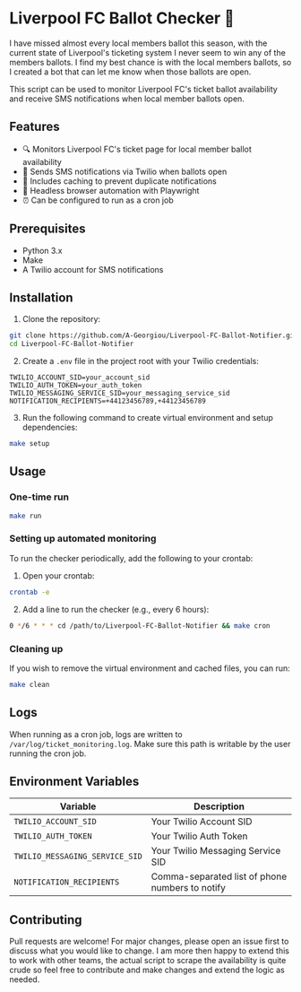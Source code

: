 # Liverpool FC Ballot Checker 🎫

I have missed almost every local members ballot this season, with the current state of Liverpool's ticketing system I never seem to win any of the members ballots. I find my best chance is with the local members ballots, so I created a bot that can let me know when those ballots are open.

This script can be used to monitor Liverpool FC's ticket ballot availability and receive SMS notifications when local member ballots open.

## Features

- 🔍 Monitors Liverpool FC's ticket page for local member ballot availability
- 📱 Sends SMS notifications via Twilio when ballots open
- 🔄 Includes caching to prevent duplicate notifications
- 🤖 Headless browser automation with Playwright
- ⏰ Can be configured to run as a cron job

## Prerequisites

- Python 3.x
- Make
- A Twilio account for SMS notifications

## Installation

1. Clone the repository:
```bash
git clone https://github.com/A-Georgiou/Liverpool-FC-Ballot-Notifier.git
cd Liverpool-FC-Ballot-Notifier
```

2. Create a `.env` file in the project root with your Twilio credentials:
```env
TWILIO_ACCOUNT_SID=your_account_sid
TWILIO_AUTH_TOKEN=your_auth_token
TWILIO_MESSAGING_SERVICE_SID=your_messaging_service_sid
NOTIFICATION_RECIPIENTS=+44123456789,+44123456789
```

3. Run the following command to create virtual environment and setup dependencies:
```bash
make setup
```

## Usage

### One-time run
```bash
make run
```

### Setting up automated monitoring

To run the checker periodically, add the following to your crontab:

1. Open your crontab:
```bash
crontab -e
```

2. Add a line to run the checker (e.g., every 6 hours):
```bash
0 */6 * * * cd /path/to/Liverpool-FC-Ballot-Notifier && make cron
```

### Cleaning up

If you wish to remove the virtual environment and cached files, you can run:
```bash
make clean
```

## Logs

When running as a cron job, logs are written to `/var/log/ticket_monitoring.log`. Make sure this path is writable by the user running the cron job.

## Environment Variables

| Variable | Description |
|----------|-------------|
| `TWILIO_ACCOUNT_SID` | Your Twilio Account SID |
| `TWILIO_AUTH_TOKEN` | Your Twilio Auth Token |
| `TWILIO_MESSAGING_SERVICE_SID` | Your Twilio Messaging Service SID |
| `NOTIFICATION_RECIPIENTS` | Comma-separated list of phone numbers to notify |

## Contributing

Pull requests are welcome! For major changes, please open an issue first to discuss what you would like to change.
I am more then happy to extend this to work with other teams, the actual script to scrape the availability is quite crude so feel free to contribute and make changes and extend the logic as needed.
